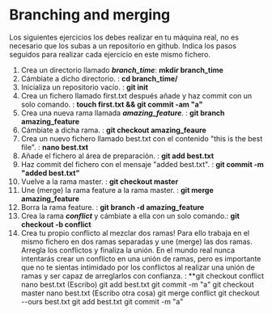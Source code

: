 # Branching and merging

Los siguientes ejercicios los debes realizar en tu máquina real, no es necesario que los subas a un repositorio en github. Indica los pasos seguidos para realizar cada ejercicio en este mismo fichero.

1. Crea un directorio llamado _**branch_time**_: **mkdir branch_time**
2. Cámbiate a dicho directorio. : **cd branch_time/**
3. Inicializa un repositorio vacío. : **git init**
4. Crea un fichero llamado first.txt después añade y haz commit con un solo comando. :  **touch first.txt && git commit -am "a"**
5. Crea una nueva rama llamada _**amazing_feature**_. : **git branch amazing_feature**
6. Cámbiate a dicha rama. : **git checkout amazing_feaure**
7. Crea un nuevo fichero llamado best.txt con el contenido "this is the best file". : **nano best.txt**
8. Añade el fichero al área de preparación. : **git add best.txt**
9. Haz commit del fichero con el mensaje "added best.txt". : **git commit -m "added best.txt"**
10. Vuelve a la rama master. : **git checkout master**
11. Une (merge) la rama feature a la rama master. : **git merge amazing_feature**
12. Borra la rama feature. : **git branch -d amazing_feature**
13. Crea la rama _**conflict**_ y cámbiate a ella con un solo comando.: **git checkout -b conflict**
14. Crea tu propio conflicto al mezclar dos ramas! Para ello trabaja en el mismo fichero en dos ramas separadas y une (merge) las dos ramas. Arregla los conflictos y finaliza la unión. En el mundo real nunca intentarás crear un conflicto en una unión de ramas, pero es importante que no te sientas intimidado por los conflictos al realizar una unión de ramas y ser capaz de arreglarlos con confianza. : 
**git checkout conflict
nano best.txt (Escribo)
git add best.txt
git commit -m "a"
git checkout master
nano best.txt (Escribo otra cosa)
git merge conflict
git checkout --ours best.txt
git add best.txt
git commit -m "a"

